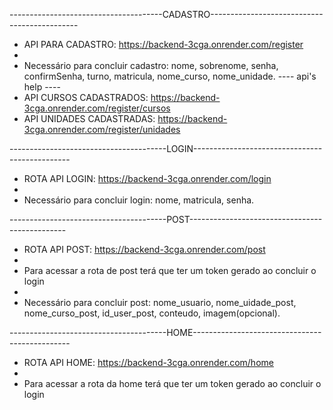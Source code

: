 --------------------------------------CADASTRO---------------------------------------------

- API PARA CADASTRO: https://backend-3cga.onrender.com/register
- 
- Necessário para concluir cadastro:
nome, sobrenome, senha, confirmSenha, turno, matricula, nome_curso, nome_unidade.
---- api's help ----
- API CURSOS CADASTRADOS: https://backend-3cga.onrender.com/register/cursos
- API UNIDADES CADASTRADAS: https://backend-3cga.onrender.com/register/unidades

---------------------------------------LOGIN-----------------------------------------------

- ROTA API LOGIN: https://backend-3cga.onrender.com/login
- 
- Necessário para concluir login: nome, matricula, senha.

---------------------------------------POST-----------------------------------------------

- ROTA API POST: https://backend-3cga.onrender.com/post
-
- Para acessar a rota de post terá que ter um token gerado ao concluir o login
- 
- Necessário para concluir post: nome_usuario, nome_uidade_post, nome_curso_post, id_user_post, conteudo, imagem(opcional).

---------------------------------------HOME-----------------------------------------------

- ROTA API HOME: https://backend-3cga.onrender.com/home
-
- Para acessar a rota da home terá que ter um token gerado ao concluir o login
